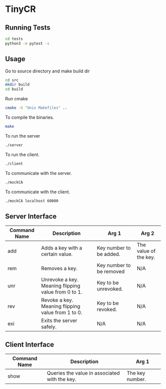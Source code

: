 # TinyCR

## Running Tests
```bash
cd tests
python3 -m pytest -s
```

## Usage

Go to source directory and make build dir
```bash
cd src
mkdir build
cd build
```

Run cmake
```bash
cmake -G "Unix Makefiles" ..
```

To compile the binaries.
```bash
make
```

To run the server
```bash
./server
```

To run the client.
```bash
./client
```

To communicate with the server.
```bash
./mockCA
```

To communicate with the client.
```bash
./mockCA localhost 60000
```


## Server Interface

| Command Name | Description                                                                                                           | Arg 1                    | Arg 2                 |
|--------------|-----------------------------------------------------------------------------------------------------------------------|--------------------------|-----------------------|
| add          |  Adds a key with a certain value. | Key number to be added.  | The value of the key. |
| rem          | Removes a key.                                                                                                        | Key number to be removed | N/A                   |
| unr          | Unrevoke a key. Meaning flipping value from 0 to 1.                                                                   | Key to be unrevoked.     | N/A                   |
| rev          | Revoke a key. Meaning flipping value from 1 to 0.                                                                     | Key to be revoked.       | N/A                   |
| exi          | Exits the server safely.                                                                                              | N/A                      | N/A                   |

## Client Interface
| Command Name | Description                                   | Arg 1           |
|--------------|-----------------------------------------------|-----------------|
| show         | Queries the value in associated with the key. | The key number. |
